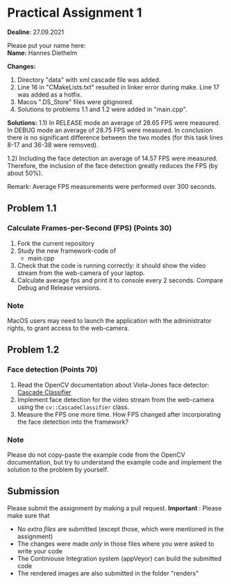 # Practical Assignment 1
**Dealine**: 27.09.2021

Please put your name here:  
**Name:** Hannes Diethelm

**Changes:** 
1) Directory "data" with xml cascade file was added.
2) Line 16 in "CMakeLists.txt" resulted in linker error during make. Line 17 was added as a hotfix.
3) Macos ".DS_Store" files were gitignored.
4) Solutions to problems 1.1 and 1.2 were added in "main.cpp".

**Solutions:**
1.1) In RELEASE mode an average of 28.65 FPS were measured. In DEBUG mode an average of 28.75 FPS were measured. In conclusion there is no significant difference between the two modes (for this task lines 8-17 and 36-38 were removed).

1.2) Including the face detection an average of 14.57 FPS were measured. Therefore, the inclusion of the face detection greatly reduces the FPS (by about 50%).

Remark: Average FPS measurements were performed over 300 seconds.

## Problem 1.1
### Calculate Frames-per-Second (FPS) (Points 30)
1. Fork the current repository
2. Study the new framework-code of 
    - main.cpp
3. Check that the code is running correctly: it should show the video stream from the web-camera of your laptop.
4. Calculate average fps and print it to console every 2 seconds. Compare Debug and Release versions.
### Note
MacOS users may need to launch the application with the administrator rights, to grant access to the web-camera.

## Problem 1.2
### Face detection (Points 70)
1. Read the OpenCV documentation about Viola-Jones face detector: [Cascade Classifier](https://docs.opencv.org/4.2.0/db/d28/tutorial_cascade_classifier.html)  
2. Implement face detection for the video stream from the web-camera using the ```cv::CascadeClassifier``` class.
3. Measure the FPS one more time. How FPS changed after incorporating the face detection into the framework?
### Note
Please do not copy-paste the example code from the OpenCV documentation, but try to understand the example code and implement the solution to the problem by yourself.

## Submission
Please submit the assignment by making a pull request.
**Important** : Please make sure that
- No _extra files_ are submitted (except those, which were mentioned in the assignment)
- The changes were made _only_ in those files where you were asked to write your code
- The Continiouse Integration system (appVeyor) can build the submitted code
- The rendered images are also submitted in the folder "renders" 

